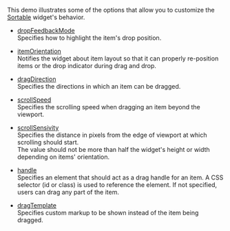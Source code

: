 This demo illustrates some of the options that allow you to customize the [Sortable](/Documentation/ApiReference/UI_Widgets/dxSortable/) widget's behavior.

- [dropFeedbackMode](/Documentation/ApiReference/UI_Widgets/dxSortable/Configuration/#dropFeedbackMode)    
  Specifies how to highlight the item's drop position.

- [itemOrientation](/Documentation/ApiReference/UI_Widgets/dxSortable/Configuration/#itemOrientation)    
  Notifies the widget about item layout so that it can properly re-position items or the drop indicator during drag and drop.

- [dragDirection](/Documentation/ApiReference/UI_Widgets/dxSortable/Configuration/#dragDirection)    
  Specifies the directions in which an item can be dragged.

- [scrollSpeed](/Documentation/ApiReference/UI_Widgets/dxSortable/Configuration/#scrollSpeed)    
  Specifies the scrolling speed when dragging an item beyond the viewport.

- [scrollSensivity](/Documentation/ApiReference/UI_Widgets/dxSortable/Configuration/#scrollSensitivity)    
  Specifies the distance in pixels from the edge of viewport at which scrolling should start.    
  The value should not be more than half the widget's height or width depending on items' orientation.

- [handle](/Documentation/ApiReference/UI_Widgets/dxSortable/Configuration/#handle)    
  Specifies an element that should act as a drag handle for an item. A CSS selector (id or class) is used to reference the element. If not specified, users can drag any part of the item.
  
- [dragTemplate](/Documentation/ApiReference/UI_Widgets/dxSortable/Configuration/#dragTemplate)    
  Specifies custom markup to be shown instead of the item being dragged.